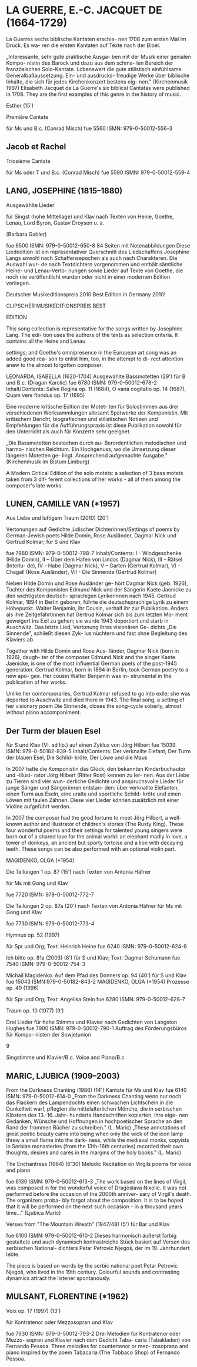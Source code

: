 # LA GUERRE, E.-C. JACQUET DE (1664-1729)

La Guerres sechs biblische Kantaten erschie- nen 1708 zum ersten Mal im Druck. Es wa- ren die ersten Kantaten auf Texte nach der Bibel.

„Interessante, sehr gute praktische Ausga- ben mit der Musik einer genialen Kompo- nistin des Barock und dazu aus dem schma- len Bereich der französischen Solo-Kantate. Lobenswert die gute stilistisch einfühlsame Generalbaßaussetzung. Ein- und ausdrucks- freudige Werke über biblische Inhalte, die sich für jedes Kirchenkonzert bestens eig- nen." (Kirchenmusik 1997) Elisabeth Jacquet de La Guerre's six biblical Cantatas were published in 1708. They are the first examples of this genre in the history of music.

Esther (15')

Première Cantate

für Ms und B.c. (Conrad Misch) fue 5560 ISMN: 979-0-50012-556-3

## Jacob et Rachel

Triosième Cantate

für Ms oder T und B.c. (Conrad Misch) fue 5590 ISMN: 979-0-50012-559-4

## LANG, JOSEPHINE (1815–1880)

Ausgewählte Lieder

für Singst (hohe Mittellage) und Klav nach Texten von Heine, Goethe, Lenau, Lord Byron, Gustav Droysen u. a.

(Barbara Gabler)

fue 6500 ISMN: 979-0-50012-650-8 84 Seiten mit Notenabbildungen Diese Liededition ist ein repräsentativer Querschnitt des Liedschaffens Josephine Langs sowohl nach Schaffensepochen als auch nach Charakteren. Die Auswahl wur- de nach Textdichtern vorgenommen und enthält sämtliche Heine- und Lenau-Verto- nungen sowie Lieder auf Texte von Goethe, die noch nie veröffentlicht wurden oder nicht in einer modernen Edition vorliegen.

Deutscher Musikeditionspreis 2010 Best Edition in Germany 2010!

CLIPSCHER MUSIKEDITIONSPREIS BEST

EDITION

This song collection is representative for the songs written by Josephine Lang. The edi- tion uses the authors of the texts as selection criteria. It contains all the Heine and Lenau

settings; and Goethe's omnipresence in the European art song was an added good rea- son to enlist him, too, in the attempt to di- rect attention anew to the almost forgotten composer.

LEONARDA, ISABELLA (1620-1704) Ausgewählte Bassmotetten (29') für B und B.c. (Dragan Karolic) fue 6780 ISMN: 979-0-50012-678-2 Inhalt/Contents: Salve Regina op. 11 (1684), O vana cogitatio op. 14 (1687), Quam vere floridus op. 17 (1695)

Eine moderne kritische Edition der Motet- ten für Solostimmen aus drei verschiedenen Werksammlungen allesamt Spätwerke der Komponistin. Mit kritischem Bericht, biografischen und stilistischen Notizen und Empfehlungen für die Aufführungspraxis ist diese Publikation sowohl für den Unterricht als auch für Konzerte sehr geeignet.

„Die Bassmotetten bestechen durch au- Berordentlichen melodischen und harmo- nischen Reichtum. Ein Hochgenuss, wo die Umsetzung dieser längeren Motetten ge- lingt. Ansprechend aufgemachte Ausgabe." (Kirchenmusik im Bistum Limburg)

A Modern Critical Edition of the solo motets: a selection of 3 bass motets taken from 3 dif- ferent collections of her works - all of them among the composer's late works.

## LUNEN, CAMILLE VAN (*1957)

Aus Liebe und luftigem Traum (2010) (20')

Vertonungen auf Gedichte jüdischer Dichterinnen/Settings of poems by German-Jewish poets Hilde Domin, Rose Ausländer, Dagmar Nick und Gertrud Kolmar; für S und Klav

fue 7980 ISMN: 979-0-50012-798-7 Inhalt/Contents: I - Windgeschenke (Hilde Domin), II – Über dem Hafen von Lindos (Dagmar Nick), III - Rätsel (Interlu- de), IV - Habe (Dagmar Nick), V – Garten (Gertrud Kolmar), VI - Chagall (Rose Ausländer), VII - Die Sinnende (Gertrud Kolmar)

Neben Hilde Domin und Rose Ausländer ge- hört Dagmar Nick (geb. 1926), Tochter des Komponisten Edmund Nick und der Sängerin Kaete Jaenicke zu den wichtigsten deutsch- sprachigen Lyrikerinnen nach 1945. Gertrud Kolmar, 1894 in Berlin geboren, führte die deutschsprachige Lyrik zu einem Höhepunkt. Walter Benjamin, ihr Cousin, verhalf ihr zur Publikation. Anders als ihre Zeitgefährtinnen hat Gertrud Kolmar sich bis zum letzten Mo- ment geweigert ins Exil zu gehen; sie wurde 1943 deportiert und starb in Auschwitz. Das letzte Lied, Vertonung ihres visionären Ge- dichts „Die Sinnende", schließt diesen Zyk- lus nüchtern und fast ohne Begleitung des Klaviers ab.

Together with Hilde Domin and Rose Aus- länder, Dagmar Nick (born in 1926), daugh- ter of the composer Edmund Nick and the singer Kaete Jaenicke, is one of the most influential German poets of the post-1945 generation. Gertrud Kolmar, born in 1894 in Berlin, took German poetry to a new apo- gee. Her cousin Walter Benjamin was in- strumental in the publication of her works.

Unlike her contemporaries, Gertrud Kolmar refused to go into exile; she was deported to Auschwitz and died there in 1943. The final song, a setting of her visionary poem Die Sinnende, closes the song-cycle soberly, almost without piano accompaniment.

## Der Turm der blauen Esel

für S und Klav (VI. ad lib.) auf einen Zyklus von Jörg Hilbert fue 15039 ISMN: 979-0-50182-839-5 Inhalt/Contents: Der verknallte Elefant, Der Turm der blauen Esel, Die Schild- kröte, Der Löwe und die Maus

In 2007 hatte die Komponistin das Glück, den bekannten Kinderbuchautor und -illust- rator Jörg Hilbert (Ritter Rost) kennen zu ler- nen. Aus der Liebe zu Tieren sind vier wun- derliche Gedichte und anspruchsvolle Lieder für junge Sänger und Sängerinnen entstan- den: über verknallte Elefanten, einen Turm aus Eseln, eine uralte und sportliche Schild- kröte und einen Löwen mit faulen Zähnen. Diese vier Lieder können zusätzlich mit einer Violine aufgeführt werden.

In 2007 the composer had the good fortune to meet Jörg Hilbert, a well-known author and illustrator of children's stories (The Rusty King). These four wonderful poems and their settings for talented young singers were born out of a shared love for the animal world: an elephant madly in love, a tower of donkeys, an ancient but sporty tortoise and a lion with decaying teeth. These songs can be also performed with an optional violin part.

MAGIDENKO, OLGA (*1954)

Die Teilungen 1 op. 87 (15') nach Texten von Antonia Häfner

für Ms mit Gong und Klav

fue 7720 ISMN: 979-0-50012-772-7

Die Teilungen 2 op. 87a (20') nach Texten von Antonia Häfner für Ms mit Gong und Klav

fue 7730 ISMN: 979-0-50012-773-4

Hymnus op. 52 (1997)

für Spr und Org; Text: Heinrich Heine fue 6240 ISMN: 979-0-50012-624-9

Ich bitte op. 81a (2003) (8') für S und Klav; Text: Dagmar Schumann fue 7540 ISMN: 979-0-50012-754-3

Michail Magidenko. Auf dem Pfad des Donners op. 94 (40') für S und Klav fue 15043 ISMN:979-0-50182-843-2 MAGIDENKO, OLGA (*1954) Prozesse op. 49 (1996)

für Spr und Org; Text: Angelika Stein fue 6280 ISMN: 979-0-50012-628-7

Traum op. 10 (1977) (9')

Drei Lieder für hohe Stimme und Klavier nach Gedichten von Langston Hughes fue 7900 ISMN: 979-0-50012-790-1 Auftrag des Förderungsbüros für Kompo- nisten der Sowjetunion

9

Singstimme und Klavier/B.c. Voice and Piano/B.c

## MARIC, LJUBICA (1909–2003)

From the Darkness Chanting (1986) (14') Kantate für Ms und Klav fue 6140 ISMN: 979-0-50012-614-0 „From the Darkness Chanting wenn nur noch das Flackern des Lampendochts einen schwachen Lichtschein in die Dunkelheit warf, pflegten die mittelalterlichen Mönche, die in serbischen Klöstern des 13.-16. Jahr- hunderts Handschriften kopierten, ihre eige- nen Gedanken, Wünsche und Hoffnungen in hochpoetischer Sprache an den Rand der frommen Bücher zu schreiben." (L. Maric) „These annotations of great poetic beauty came into being when only the wick of the icon lamp threw a small flame into the dark- ness, while the medieval monks, copyists in Serbian monasteries (from the 13th-16th centuries) recorded their own thoughts, desires and cares in the margins of the holy books." (L. Maric)

The Enchantress (1964) (6'30) Melodic Recitation on Virgils poems for voice and piano

fue 6130 ISMN: 979-0-50012-613-3 „The work based on the lines of Virgil, was composed in for the wonderful voice of Dragoslava Nikolic. It was not performed before the occasion of the 2000th anniver- sary of Virgil's death. The organizers proba- bly forgot about the composition. It is to be hoped that it will be performed on the next such occasion - in a thousand years time..." (Ljubica Maric)

Verses from "The Mountain Wreath" (1947/48) (5') für Bar und Klav

fue 6100 ISMN: 979-0-50012-610-2 Dieses harmonisch äußerst farbig gestaltete und auch dynamisch kontrastreiche Stück basiert auf Versen des serbischen National- dichters Petar Petrovic Njegoš, der im 19. Jahrhundert lebte.

The piece is based on words by the serbic national poet Petar Petrovic Njegoš, who lived in the 19th century. Colourful sounds and contrasting dynamics attract the listener spontanously.

## MULSANT, FLORENTINE (*1962)

Voix op. 17 (1997) (13')

für Kontratenor oder Mezzosopran und Klav

fue 7930 ISMN: 979-0-50012-793-2 Drei Melodien für Kontratenor oder Mezzo- sopran und Klavier nach dem Gedicht Taba- caria (Tabakladen) von Fernando Pessoa. Three melodies for countertenor or mez- zosoprano and piano inspired by the poem Tabacaria (The Tobbaco Shop) of Fernando Pessoa.